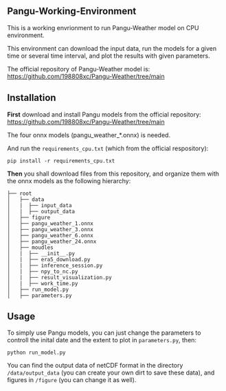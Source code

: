 ## Pangu-Working-Environment
This is a working envrionment to run Pangu-Weather model on CPU environment.

This environment can download the input data, run the models for a given time or several time interval, and plot the results with given parameters.

The official repository of Pangu-Weather model is: https://github.com/198808xc/Pangu-Weather/tree/main

## Installation
**First** download and install Pangu models from the official repository: https://github.com/198808xc/Pangu-Weather/tree/main

The four onnx models (pangu_weather_*.onnx) is needed. 

And run the `requirements_cpu.txt` (which from the official respository):
```
pip install -r requirements_cpu.txt
```

**Then** you shall download files from this repository, and organize them with the onnx models as the following hierarchy:

```plain
├── root
│   ├── data
│   |  ├── input_data
│   |  ├── output_data
│   ├── figure
│   ├── pangu_weather_1.onnx
│   ├── pangu_weather_3.onnx
│   ├── pangu_weather_6.onnx
│   ├── pangu_weather_24.onnx
│   ├── moudles
│   |  ├── __init__.py
│   |  ├── era5_download.py
│   |  ├── inference_session.py
│   |  ├── npy_to_nc.py
│   |  ├── result_visualization.py
│   |  ├── work_time.py
│   ├── run_model.py
│   ├── parameters.py
```

## Usage
To simply use Pangu models, you can just change the parameters to controll the inital date and the extent to plot in `parameters.py`, then:
```
python run_model.py
```
You can find the output data of netCDF format in the directory `/data/output_data` (you can create your own dirt to save these data), and figures in `/figure` (you can change it as well).

